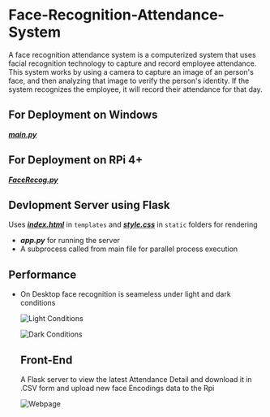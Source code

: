 # Face-Recognition-Attendance-System
A face recognition attendance system is a computerized system that uses facial recognition technology to capture and record employee attendance. This system works by using a camera to capture an image of an person's face, and then analyzing that image to verify the person's identity. If the system recognizes the employee, it will record their attendance for that day.

## For Deployment on Windows
[***main.py***](main.py)

## For Deployment on RPi 4+
[***FaceRecog.py***](FaceRecog.py)

## Devlopment Server using Flask

Uses [***index.html***](/templates/index.html) in `templates` and [***style.css***](/static/style.css) in `static` folders for rendering
- ***app.py*** for running the server
- A subprocess called from main file for parallel process execution

## Performance
- On Desktop face recognition is seameless under light and dark conditions
  
  ![Light Conditions](https://raw.githubusercontent.com/Prats-23/Face-Recognition-Attendance-System/main/Performance%201.jpg)
  
  ![Dark Conditions](https://raw.githubusercontent.com/Prats-23/Face-Recognition-Attendance-System/main/Performance%202.png)
  
  ## Front-End 
    A Flask server to view the latest Attendance Detail and download it in .CSV form and upload new face Encodings data to the Rpi
    
    ![Webpage](https://raw.githubusercontent.com/Prats-23/Face-Recognition-Attendance-System/main/Flask%20Server.jpg)

